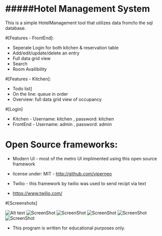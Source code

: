 #####Hotel Management System
===================

This is a simple HotelManagement tool that utilizes data from/to the sql database.

#[Features - FrontEnd]: 
* Seperate Login for both kitchen & reservation table
* Add/edit/update/delete an entry
* Full data grid view
* Search
* Room Availibility

#[Features - Kitchen]:
* Todo list]
* On the line: queue in order
* Overview: full data grid view of occupancy

 

#[Login]
* Kitchen - Username: kitchen , password: kitchen
* FrontEnd - Username: admin , password: admin
 
# Open Source frameworks:
* Modern UI - most of the metro UI implimented using this open source framework
* license under: MIT - http://github.com/viperneo

* Twilio - this framework by twilio was used to send recipt via text 
* https://www.twilio.com/
 

#[Screenshots]

![Alt text](https://raw.githubusercontent.com/nazimamin/HotelManagement/master/HotelManagement/assets/login.PNG "Login window")
![ScreenShot](https://raw.githubusercontent.com/nazimamin/HotelManagement/master/HotelManagement/assets/payment.PNG "Payment window")
![ScreenShot](https://raw.githubusercontent.com/nazimamin/HotelManagement/master/HotelManagement/assets/food.PNG "Food selection window")
![ScreenShot](https://raw.githubusercontent.com/nazimamin/HotelManagement/master/HotelManagement/assets/front.PNG "Front reservation window")
![ScreenShot](https://raw.githubusercontent.com/nazimamin/HotelManagement/master/HotelManagement/assets/roomservice.PNG "Room service window")
![ScreenShot](https://raw.githubusercontent.com/nazimamin/HotelManagement/master/HotelManagement/assets/toast.PNG "Toast confirmation")



* This program is written for educational purposes only. 
